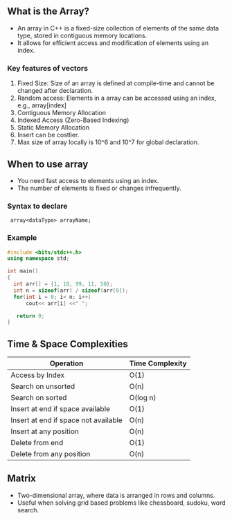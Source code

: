 ## What is the Array?
* An array in C++ is a fixed-size collection of elements of the same data type, stored in contiguous memory locations.
* It allows for efficient access and modification of elements using an index.

### Key features of vectors
1. Fixed Size:  Size of an array is defined at compile-time and cannot be changed after declaration.
2. Random access: Elements in a array can be accessed using an index, e.g., array[index]
3. Contiguous Memory Allocation
4. Indexed Access (Zero-Based Indexing)
5. Static Memory Allocation
6. Insert can be costlier.
7. Max size of array locally is 10^6 and 10^7 for global declaration.

## When to use array
* You need fast access to elements using an index.
* The number of elements is fixed or changes infrequently.

### Syntax to declare

     array<dataType> arrayName;

### Example
```cpp
#include <bits/stdc++.h>
using namespace std;

int main()
{
  int arr[] = {1, 10, 99, 11, 50};
  int n = sizeof(arr) / sizeof(arr[0]);
  for(int i = 0; i< n; i++)
      cout<< arr[i] <<" ";

   return 0;
}

```
## Time & Space Complexities
| Operation | Time Complexity |
| --------- | --------------- |
| Access by Index | O(1) |
| Search on unsorted | O(n) |
| Search on sorted | O(log n) |
| Insert at end if space available | O(1) |
| Insert at end if space not available | O(n) |
| Insert at any position | O(n) |
| Delete from end | O(1) |
| Delete from any position | O(n) |


## Matrix 
* Two-dimensional array, where data is arranged in rows and columns.
* Useful when solving grid based problems like chessboard, sudoku, word search.